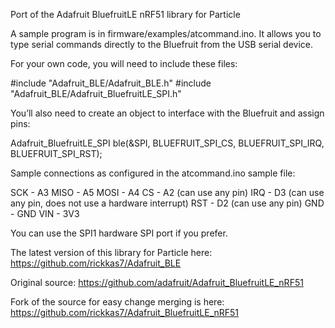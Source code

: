 Port of the Adafruit BluefruitLE nRF51 library for Particle

A sample program is in firmware/examples/atcommand.ino. It allows you to type serial commands directly to the Bluefruit from the USB serial device.

For your own code, you will need to include these files:

#include "Adafruit_BLE/Adafruit_BLE.h"
#include "Adafruit_BLE/Adafruit_BluefruitLE_SPI.h"


You’ll also need to create an object to interface with the Bluefruit and assign pins:

Adafruit_BluefruitLE_SPI ble(&SPI, BLUEFRUIT_SPI_CS, BLUEFRUIT_SPI_IRQ, BLUEFRUIT_SPI_RST);


Sample connections as configured in the atcommand.ino sample file:

SCK - A3
MISO - A5
MOSI - A4
CS - A2 (can use any pin)
IRQ - D3 (can use any pin, does not use a hardware interrupt)
RST - D2 (can use any pin)
GND - GND
VIN - 3V3

You can use the SPI1 hardware SPI port if you prefer.



The latest version of this library for Particle here:
https://github.com/rickkas7/Adafruit_BLE

Original source:
https://github.com/adafruit/Adafruit_BluefruitLE_nRF51

Fork of the source for easy change merging is here:
https://github.com/rickkas7/Adafruit_BluefruitLE_nRF51



